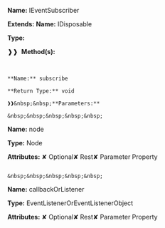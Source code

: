 **Name:** IEventSubscriber

**Extends:** **Name:** IDisposable

**Type:**

❱❱&nbsp;&nbsp;**Method(s):**

&nbsp;&nbsp;&nbsp;&nbsp;&nbsp;
```
**Name:** subscribe

**Return Type:** void

❱❱&nbsp;&nbsp;**Parameters:**

&nbsp;&nbsp;&nbsp;&nbsp;&nbsp;
```
**Name:** node

**Type:** Node

**Attributes:** ✘ Optional✘ Rest✘ Parameter Property

```

&nbsp;&nbsp;&nbsp;&nbsp;&nbsp;
```
**Name:** callbackOrListener

**Type:** EventListenerOrEventListenerObject

**Attributes:** ✘ Optional✘ Rest✘ Parameter Property

```

```

